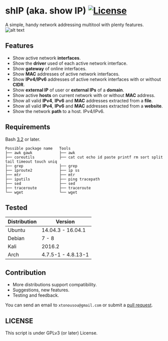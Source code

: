 # shIP (aka. show IP) [![License](https://img.shields.io/badge/License-GPL%20v3%2B-blue.svg?style=flat-square)](https://raw.githubusercontent.com/xtonousou/shIP/master/LICENSE)
A simple, handy network addressing multitool with plenty features.
![alt text](https://raw.githubusercontent.com/xtonousou/shIP/master/imgs/head.png "SAIL!")

## Features

* Show active network **interfaces**.
* Show the **driver** used of each active network interface.
* Show **gateway** of online interfaces.
* Show **MAC** addresses of active network interfaces.
* Show **IPv4/IPv6** addresses of active network interfaces with or without **CIDR**.
* Show **external IP** of user or **external IPs** of a **domain**.
* Show active **hosts** on current network with or without **MAC** address.
* Show all valid **IPv4**, **IPv6** and **MAC** addresses extracted from a **file**.
* Show all valid **IPv4**, **IPv6** and **MAC** addresses extracted from a **website**.
* Show the network **path** to a host. IPv4/IPv6.

## Requirements
<!--- should change URL below after merge with master -->
Bash [3.2](http://www.tldp.org/LDP/abs/html/bashver3.html#AEN20987 "View changelog.") or later.

    Possible package name   Tools
    ├── awk gawk            ├── awk  
    ├── coreutils           ├── cat cut echo id paste printf rm sort split tail timeout touch uniq
    ├── grep                ├── grep
    ├── iproute2            ├── ip ss
    ├── mtr                 ├── mtr
    ├── iputils             ├── ping tracepath
    ├── sed                 ├── sed
    ├── traceroute          ├── traceroute
    └── wget                └── wget

## Tested

| Distribution | Version            |
|--------------|--------------------|
| Ubuntu       | 14.04.3 - 16.04.1  |
| Debian       | 7 - 8              |
| Kali         | 2016.2             |
| Arch         | 4.7.5-1 - 4.8.13-1 |

## Contribution

* More distributions support compatibility.
* Suggestions, new features.
* Testing and feedback.

You can send an email to `xtonousou@gmail.com` or submit a [pull request](https://github.com/xtonousou/shIP/compare).

## LICENSE
This script is under GPLv3 (or later) License.

